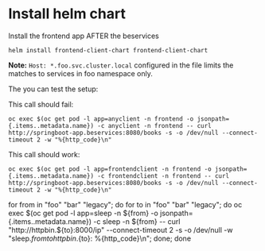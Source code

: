 # Install helm chart

Install the frontend app AFTER the beservices

    helm install frontend-client-chart frontend-client-chart

**Note:** `Host: *.foo.svc.cluster.local` configured in the file 
limits the matches to services in foo namespace only.

The you can test the setup:


This call should fail:

    oc exec $(oc get pod -l app=anyclient -n frontend -o jsonpath={.items..metadata.name}) -c anyclient -n frontend -- curl http://springboot-app.beservices:8080/books -s -o /dev/null --connect-timeout 2 -w "%{http_code}\n"

This call should work:

    oc exec $(oc get pod -l app=frontendclient -n frontend -o jsonpath={.items..metadata.name}) -c frontendclient -n frontend -- curl http://springboot-app.beservices:8080/books -s -o /dev/null --connect-timeout 2 -w "%{http_code}\n"

for from in "foo" "bar" "legacy"; do for to in "foo" "bar" "legacy"; do oc exec $(oc get pod -l app=sleep -n ${from} -o jsonpath={.items..metadata.name}) -c sleep -n ${from} -- curl "http://httpbin.${to}:8000/ip" --connect-timeout 2 -s -o /dev/null -w "sleep.${from} to httpbin.${to}: %{http_code}\n"; done; done



